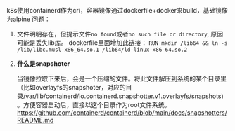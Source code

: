 k8s使用containerd作为cri，容器镜像通过dockerfile+docker来build，基础镜像为alpine
问题：

1. 文件明明存在，但提示文件`no found`或者`no such file or directory`, 原因可能是丢失lib库。
   dockerfile里面增加此链接： `RUN mkdir /lib64 && ln -s /lib/libc.musl-x86_64.so.1 /lib64/ld-linux-x86-64.so.2`
   
2. **什么是snapshoter**

   当镜像拉取下来后，会是一个压缩的文件。将此文件解压到系统的某个目录里（比如overlayfs的snapshoter，对应的目录/var/lib/containerd/io.containerd.snapshotter.v1.overlayfs/snapshots)。方便容器启动后，直接以这个目录作为root文件系统。
   https://github.com/containerd/containerd/blob/main/docs/snapshotters/README.md

